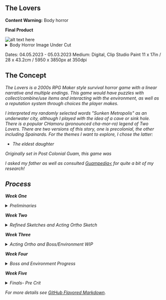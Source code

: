 ## The Lovers

**Content Warning:** Body horror

**Final Product** 

<img src="images/dummy_thumbnail.jpg?raw=true" alt="alt text here"/>

<details>
  <summary>Body Horror Image Under Cut</summary>

<br>
<img src="images/dummy_thumbnail.jpg?raw=true" alt="alt text here"/>

</details>

Dates: 04.05.2023 - 05.03.2023
Medium: Digital, Clip Studio Paint
11 x 17in / 28 x 43.2cm / 5950 x 3850px at 350dpi


## The Concept
<i>The Lovers<i> is a 2000s RPG Maker style survival horror game with a linear narrative and multiple endings. 
This game would have puzzles with collect/combine/use items and interacting with the environment, as well as a reputation system through choices the player makes.


I interpreted my randomly selected words "Sunken Metropolis" as an underwater city, although I played with the idea of a cave or sink hole. There is a popular CHamoru (pronounced cha-mor-ro) legend of Two Lovers. There are two versions of this story, one is precolonial, the other including Spainards. For the themes I want to explore, I chose the latter:

<ul>
  <li> 
    The eldest daughter
  </li>
</ul>

Originally set in Post Colonial Guam, this game was 


I asked my father as well as consulted <a href="https://www.guampedia.com/">Guampedia<</a> for quite a bit of my research!

## Process

**Week One**

<details>
  <summary>Preliminaries</summary>

  <br>Preliminary sketches of the protagonist and the sequential boss in all of their forms.

<img src="images/dummy_thumbnail.jpg?raw=true" alt="alt text here"/>

Each character has five silhouettes to play with shape and three refined sketches.

*Protagonist*
The silhouettes I was playing with the different weapons and vibes the protagonist would have. For the sketches I wanted to explore different motives and how that would reflect him as a character.

Left: I imagined him as an honour bound, eldest son. He left his family in search of the chief's "daughter" to help his mother. He is serious and more in touch with his roots as seen by his traditional dress and patterns. He has a shell necklace and his hair was forcibly cut.

Middle: This was was cocky and energetic, the younger brother. His motive was to raise his social class and gain wealth for his mother, as well as glory. Due to his age, he is more susceptible to Spanish colonizer's words. He sports a shirt which became the average dress because the Spainards found their nudity appalling. He still wears a shell necklace and his shorts have some traditional patterns. His hair was forcibly cut.

Right: For my third idea, I went for someone who wanted to look for the chief's "daughter" for the glory and acceptance of the Spaniards. Although one isn't necessarily suppose to wear rosaries, he has a rosary around his neck in place of a necklace and willingly cut and styled his hair. His clothing silhouette is inspired by Spanish fashion at the time. Due to his young age, I imagine he would have grown up under the Spainard rule and knows less about his culture.

All of them have a dolphin tattoo on their leg, I remember my father having the same tattoo and he told me it was to protect him when he went into the ocean. Trying to create the protagonist was interesting! I knew I wanted a sympathetic antagonist, but I wanted to be careful of how I depicted the protagonist, in case I would accidentally make unsavory implications. Both the bosses and the protagonists are victims of the violence of colonialism, so this sort of nuance is important to me.

*Bosses*

I knew I wanted to keep them intertwined, perfectly in sync together. 

I had an idea of their personalities based on the legend - the CHamoru man, Hirao (ih-rah-ow), was described as kind. Inspired by that I wanted to him to be the calm and defender from the two. He wouldn't hit as hard or as much because he doesn't want to fight, but he wouldn't leave his lover, Mar. In the later scenes, when he loses him, the contrast between his usual softer self and what he has become would become more stark this way. His weapon is a shin bone spear - a common weapon of indigenous CHamoru people.

Because of Mar's status as the chief's son I imagined he'd be more confident and striking - the instigator and main attacker. He moves swiftly. While both are growing fish-like qualities, he has more scales in an allusion to effects of taking testosterone - acne. There's also scales around his chest in allusion to top surgery. His weapon is a machete which is a more Spanish weapon.

First Boss: 

Second Boss:

Third Boss:

</details>


**Week Two**

<details>
  <summary>Refined Sketches and Acting Ortho Sketch</summary>

<br>
<img src="images/dummy_thumbnail.jpg?raw=true" alt="alt text here"/>

</details>

**Week Three**

<details>
  <summary>Acting Ortho and Boss/Environment WIP</summary>

<br>
<img src="images/dummy_thumbnail.jpg?raw=true" alt="alt text here"/>

</details>

**Week Four**

<details>
  <summary>Boss and Environment Progress </summary>

<br>
<img src="images/dummy_thumbnail.jpg?raw=true" alt="alt text here"/>

</details>

**Week Five**

<details>
  <summary>Finals- Pre Crit</summary>

<br>
<img src="images/dummy_thumbnail.jpg?raw=true" alt="alt text here"/>

</details>

For more details see [GitHub Flavored Markdown](https://guides.github.com/features/mastering-markdown/).
